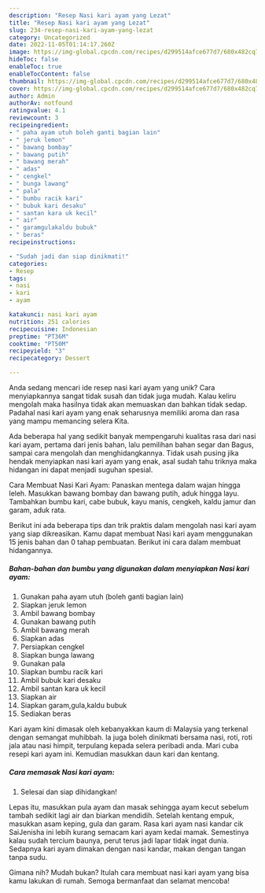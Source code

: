 ```yaml
---
description: "Resep Nasi kari ayam yang Lezat"
title: "Resep Nasi kari ayam yang Lezat"
slug: 234-resep-nasi-kari-ayam-yang-lezat
category: Uncategorized
date: 2022-11-05T01:14:17.260Z
image: https://img-global.cpcdn.com/recipes/d299514afce677d7/680x482cq70/nasi-kari-ayam-foto-resep-utama.jpg
hideToc: false
enableToc: true
enableTocContent: false
thumbnail: https://img-global.cpcdn.com/recipes/d299514afce677d7/680x482cq70/nasi-kari-ayam-foto-resep-utama.jpg
cover: https://img-global.cpcdn.com/recipes/d299514afce677d7/680x482cq70/nasi-kari-ayam-foto-resep-utama.jpg
author: Admin
authorAv: notfound
ratingvalue: 4.1
reviewcount: 3
recipeingredient:
- " paha ayam utuh boleh ganti bagian lain"
- " jeruk lemon"
- " bawang bombay"
- " bawang putih"
- " bawang merah"
- " adas"
- " cengkel"
- " bunga lawang"
- " pala"
- " bumbu racik kari"
- " bubuk kari desaku"
- " santan kara uk kecil"
- " air"
- " garamgulakaldu bubuk"
- " beras"
recipeinstructions:

- "Sudah jadi dan siap dinikmati!"
categories:
- Resep
tags:
- nasi
- kari
- ayam

katakunci: nasi kari ayam 
nutrition: 251 calories
recipecuisine: Indonesian
preptime: "PT36M"
cooktime: "PT50M"
recipeyield: "3"
recipecategory: Dessert

---
```





Anda sedang mencari ide resep nasi kari ayam yang unik? Cara menyiapkannya sangat tidak susah dan tidak juga mudah. Kalau keliru mengolah maka hasilnya tidak akan memuaskan dan bahkan tidak sedap. Padahal nasi kari ayam yang enak seharusnya memiliki aroma dan rasa yang mampu memancing selera Kita.





Ada beberapa hal yang sedikit banyak mempengaruhi kualitas rasa dari nasi kari ayam, pertama dari jenis bahan, lalu pemilihan bahan segar dan Bagus, sampai cara mengolah dan menghidangkannya. Tidak usah pusing jika hendak menyiapkan nasi kari ayam yang enak,      asal sudah tahu triknya maka hidangan ini dapat menjadi suguhan spesial.














Cara Membuat Nasi Kari Ayam: Panaskan mentega dalam wajan hingga leleh. Masukkan bawang bombay dan bawang putih, aduk hingga layu. Tambahkan bumbu kari, cabe bubuk, kayu manis, cengkeh, kaldu jamur dan garam, aduk rata.






Berikut ini ada beberapa tips dan trik praktis dalam mengolah nasi kari ayam yang siap dikreasikan. Kamu dapat membuat Nasi kari ayam menggunakan 15 jenis bahan dan 0 tahap pembuatan. Berikut ini cara dalam membuat hidangannya.

<!--inarticleads1-->

##### Bahan-bahan dan bumbu yang digunakan dalam menyiapkan Nasi kari ayam:

1. Gunakan  paha ayam utuh (boleh ganti bagian lain)
1. Siapkan  jeruk lemon
1. Ambil  bawang bombay
1. Gunakan  bawang putih
1. Ambil  bawang merah
1. Siapkan  adas
1. Persiapkan  cengkel
1. Siapkan  bunga lawang
1. Gunakan  pala
1. Siapkan  bumbu racik kari
1. Ambil  bubuk kari desaku
1. Ambil  santan kara uk kecil
1. Siapkan  air
1. Siapkan  garam,gula,kaldu bubuk
1. Sediakan  beras


Kari ayam kini dimasak oleh kebanyakkan kaum di Malaysia yang terkenal dengan semangat muhibbah. Ia juga boleh dinikmati bersama nasi, roti, roti jala atau nasi himpit, terpulang kepada selera peribadi anda. Mari cuba resepi kari ayam ini. Kemudian masukkan daun kari dan kentang. 

<!--inarticleads2-->

##### Cara memasak Nasi kari ayam:


1. Selesai dan siap dihidangkan!

Lepas itu, masukkan pula ayam dan masak sehingga ayam kecut sebelum tambah sedikit lagi air dan biarkan mendidih. Setelah kentang empuk, masukkan asam keping, gula dan garam. Rasa kari ayam nasi kandar cik SaiJenisha ini lebih kurang semacam kari ayam kedai mamak. Semestinya kalau sudah tercium baunya, perut terus jadi lapar tidak ingat dunia. Sedapnya kari ayam dimakan dengan nasi kandar, makan dengan tangan tanpa sudu. 

Gimana nih? Mudah bukan? Itulah cara membuat nasi kari ayam yang bisa kamu lakukan di rumah. Semoga bermanfaat dan selamat mencoba!
